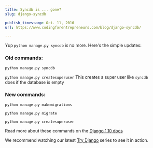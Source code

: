 ```yaml
---
title: Syncdb is ... gone?
slug: django-syncdb

publish_timestamp: Oct. 11, 2016
url: https://www.codingforentrepreneurs.com/blog/django-syncdb/

---
```



Yup `python manage.py syncdb` is no more. Here's the simple updates:

### Old commands:

`python manage.py syncdb`

`python manage.py createsuperuser` This creates a super user like `syncdb` does if the database is empty


### New commands:

`python manage.py makemigrations`

`python manage.py migrate`

`python manage.py createsuperuser` 


Read more about these commands on the [Django 1.10 docs](https://docs.djangoproject.com/en/1.10/ref/django-admin/#django-admin-and-manage-py)

We recommend watching our latest [Try Django](http://joincfe.com/youtube) series to see it in action.
